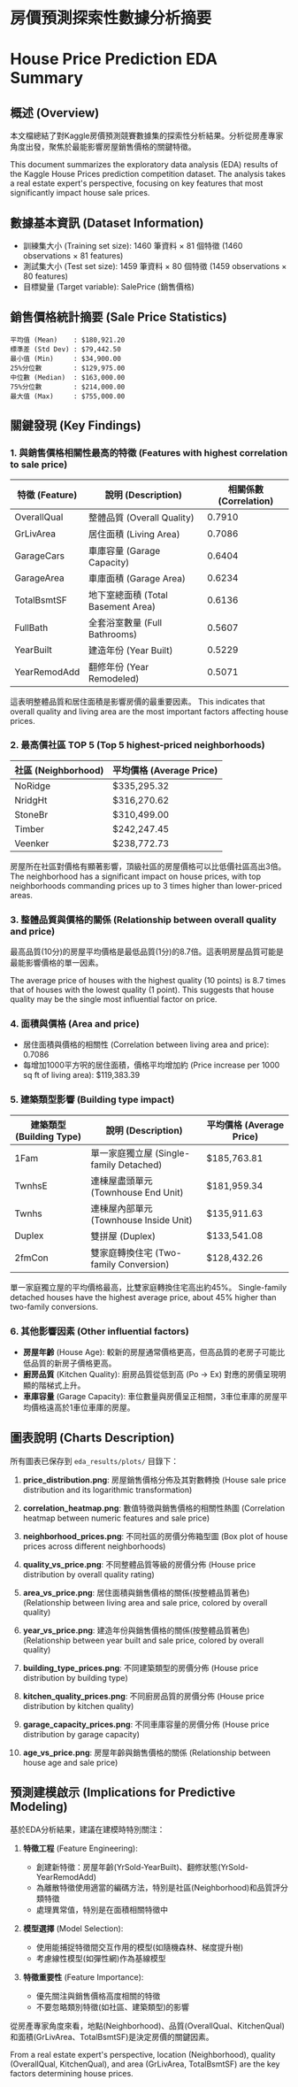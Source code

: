 # 房價預測探索性數據分析摘要
# House Price Prediction EDA Summary

## 概述 (Overview)

本文檔總結了對Kaggle房價預測競賽數據集的探索性分析結果。分析從房產專家角度出發，聚焦於最能影響房屋銷售價格的關鍵特徵。

This document summarizes the exploratory data analysis (EDA) results of the Kaggle House Prices prediction competition dataset. The analysis takes a real estate expert's perspective, focusing on key features that most significantly impact house sale prices.

## 數據基本資訊 (Dataset Information)

- 訓練集大小 (Training set size): 1460 筆資料 × 81 個特徵 (1460 observations × 81 features)
- 測試集大小 (Test set size): 1459 筆資料 × 80 個特徵 (1459 observations × 80 features)
- 目標變量 (Target variable): SalePrice (銷售價格)

## 銷售價格統計摘要 (Sale Price Statistics)

```
平均值 (Mean)    : $180,921.20
標準差 (Std Dev) : $79,442.50
最小值 (Min)     : $34,900.00
25%分位數        : $129,975.00
中位數 (Median)  : $163,000.00
75%分位數        : $214,000.00
最大值 (Max)     : $755,000.00
```

## 關鍵發現 (Key Findings)

### 1. 與銷售價格相關性最高的特徵 (Features with highest correlation to sale price)

| 特徵 (Feature) | 說明 (Description) | 相關係數 (Correlation) |
|----------------|-------------------|---------------------|
| OverallQual    | 整體品質 (Overall Quality) | 0.7910 |
| GrLivArea      | 居住面積 (Living Area) | 0.7086 |
| GarageCars     | 車庫容量 (Garage Capacity) | 0.6404 |
| GarageArea     | 車庫面積 (Garage Area) | 0.6234 |
| TotalBsmtSF    | 地下室總面積 (Total Basement Area) | 0.6136 |
| FullBath       | 全套浴室數量 (Full Bathrooms) | 0.5607 |
| YearBuilt      | 建造年份 (Year Built) | 0.5229 |
| YearRemodAdd   | 翻修年份 (Year Remodeled) | 0.5071 |

這表明整體品質和居住面積是影響房價的最重要因素。
This indicates that overall quality and living area are the most important factors affecting house prices.

### 2. 最高價社區 TOP 5 (Top 5 highest-priced neighborhoods)

| 社區 (Neighborhood) | 平均價格 (Average Price) |
|---------------------|------------------------|
| NoRidge             | $335,295.32 |
| NridgHt             | $316,270.62 |
| StoneBr             | $310,499.00 |
| Timber              | $242,247.45 |
| Veenker             | $238,772.73 |

房屋所在社區對價格有顯著影響，頂級社區的房屋價格可以比低價社區高出3倍。
The neighborhood has a significant impact on house prices, with top neighborhoods commanding prices up to 3 times higher than lower-priced areas.

### 3. 整體品質與價格的關係 (Relationship between overall quality and price)

最高品質(10分)的房屋平均價格是最低品質(1分)的8.7倍。這表明房屋品質可能是最能影響價格的單一因素。

The average price of houses with the highest quality (10 points) is 8.7 times that of houses with the lowest quality (1 point). This suggests that house quality may be the single most influential factor on price.

### 4. 面積與價格 (Area and price)

- 居住面積與價格的相關性 (Correlation between living area and price): 0.7086
- 每增加1000平方呎的居住面積，價格平均增加約 (Price increase per 1000 sq ft of living area): $119,383.39

### 5. 建築類型影響 (Building type impact)

| 建築類型 (Building Type) | 說明 (Description) | 平均價格 (Average Price) |
|--------------------------|-------------------|------------------------|
| 1Fam                     | 單一家庭獨立屋 (Single-family Detached) | $185,763.81 |
| TwnhsE                   | 連棟屋盡頭單元 (Townhouse End Unit) | $181,959.34 |
| Twnhs                    | 連棟屋內部單元 (Townhouse Inside Unit) | $135,911.63 |
| Duplex                   | 雙拼屋 (Duplex) | $133,541.08 |
| 2fmCon                   | 雙家庭轉換住宅 (Two-family Conversion) | $128,432.26 |

單一家庭獨立屋的平均價格最高，比雙家庭轉換住宅高出約45%。
Single-family detached houses have the highest average price, about 45% higher than two-family conversions.

### 6. 其他影響因素 (Other influential factors)

- **房屋年齡** (House Age): 較新的房屋通常價格更高，但高品質的老房子可能比低品質的新房子價格更高。
- **廚房品質** (Kitchen Quality): 廚房品質從低到高 (Po -> Ex) 對應的房價呈現明顯的階梯式上升。
- **車庫容量** (Garage Capacity): 車位數量與房價呈正相關，3車位車庫的房屋平均價格遠高於1車位車庫的房屋。

## 圖表說明 (Charts Description)

所有圖表已保存到 `eda_results/plots/` 目錄下：

1. **price_distribution.png**: 房屋銷售價格分佈及其對數轉換
   (House sale price distribution and its logarithmic transformation)
   
2. **correlation_heatmap.png**: 數值特徵與銷售價格的相關性熱圖
   (Correlation heatmap between numeric features and sale price)
   
3. **neighborhood_prices.png**: 不同社區的房價分佈箱型圖
   (Box plot of house prices across different neighborhoods)
   
4. **quality_vs_price.png**: 不同整體品質等級的房價分佈
   (House price distribution by overall quality rating)
   
5. **area_vs_price.png**: 居住面積與銷售價格的關係(按整體品質著色)
   (Relationship between living area and sale price, colored by overall quality)
   
6. **year_vs_price.png**: 建造年份與銷售價格的關係(按整體品質著色)
   (Relationship between year built and sale price, colored by overall quality)
   
7. **building_type_prices.png**: 不同建築類型的房價分佈
   (House price distribution by building type)
   
8. **kitchen_quality_prices.png**: 不同廚房品質的房價分佈
   (House price distribution by kitchen quality)
   
9. **garage_capacity_prices.png**: 不同車庫容量的房價分佈
   (House price distribution by garage capacity)
   
10. **age_vs_price.png**: 房屋年齡與銷售價格的關係
    (Relationship between house age and sale price)

## 預測建模啟示 (Implications for Predictive Modeling)

基於EDA分析結果，建議在建模時特別關注：

1. **特徵工程** (Feature Engineering):
   - 創建新特徵：房屋年齡(YrSold-YearBuilt)、翻修狀態(YrSold-YearRemodAdd)
   - 為離散特徵使用適當的編碼方法，特別是社區(Neighborhood)和品質評分類特徵
   - 處理異常值，特別是在面積相關特徵中

2. **模型選擇** (Model Selection):
   - 使用能捕捉特徵間交互作用的模型(如隨機森林、梯度提升樹)
   - 考慮線性模型(如彈性網)作為基線模型

3. **特徵重要性** (Feature Importance):
   - 優先關注與銷售價格高度相關的特徵
   - 不要忽略類別特徵(如社區、建築類型)的影響

從房產專家角度來看，地點(Neighborhood)、品質(OverallQual、KitchenQual)和面積(GrLivArea、TotalBsmtSF)是決定房價的關鍵因素。

From a real estate expert's perspective, location (Neighborhood), quality (OverallQual, KitchenQual), and area (GrLivArea, TotalBsmtSF) are the key factors determining house prices.
